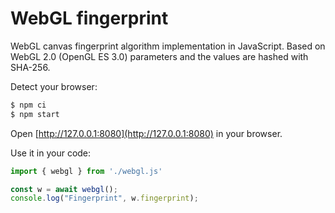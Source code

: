 # WebGL fingerprint

WebGL canvas fingerprint algorithm implementation in JavaScript.
Based on WebGL 2.0 (OpenGL ES 3.0) parameters and the values are hashed with SHA-256.

Detect your browser:

```sh
$ npm ci
$ npm start
```

Open [http://127.0.0.1:8080](http://127.0.0.1:8080) in your browser.

Use it in your code:

```javascript
import { webgl } from './webgl.js'

const w = await webgl();
console.log("Fingerprint", w.fingerprint);
```
